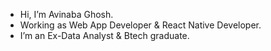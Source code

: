 - Hi, I’m Avinaba Ghosh.
- Working as Web App Developer & React Native Developer.
- I’m an Ex-Data Analyst & Btech graduate.

<!---
avinabagh98/avinabagh98 is a ✨ special ✨ repository because its `README.md` (this file) appears on your GitHub profile.
You can click the Preview link to take a look at your changes.
--->
